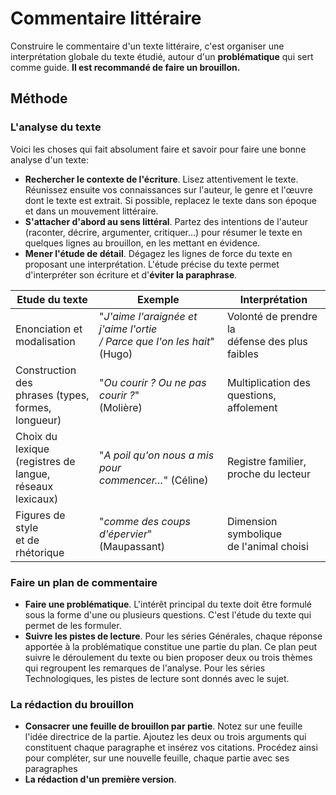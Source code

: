 # Commentaire littéraire

Construire le commentaire d'un texte littéraire, c'est organiser une interprétation globale du texte étudié, autour d'un **problématique** qui sert comme guide. **Il est recommandé de faire un brouillon.**
## Méthode
### L'analyse du texte

Voici les choses qui fait absolument faire et savoir pour faire une bonne analyse d'un texte:
- **Rechercher le contexte de l'écriture**. Lisez attentivement le texte. Réunissez ensuite vos connaissances sur l'auteur, le genre et l'œuvre dont le texte est extrait. Si possible, replacez le texte dans son époque et dans un mouvement littéraire.
- **S'attacher d'abord au sens littéral**. Partez des intentions de l'auteur (raconter, décrire, argumenter, critiquer...) pour résumer le texte en quelques lignes au brouillon, en les mettant en évidence.
- **Mener l'étude de détail**. Dégagez les lignes de force du texte en proposant une interprétation. L'étude précise du texte permet d'interpréter son écriture et d'**éviter la paraphrase**.

| Etude du texte                                                    | Exemple                                                                     | Interprétation                                    |
| ----------------------------------------------------------------- | --------------------------------------------------------------------------- | ------------------------------------------------- |
| Enonciation et <br>modalisation                                   | "*J'aime l'araignée et j'aime l'ortie<br>/ Parce que l'on les hait*" (Hugo) | Volonté de prendre la<br>défense des plus faibles |
| Construction des<br>phrases (types,<br>formes, longueur)          | "*Ou courir ? Ou ne pas courir ?*"<br>(Molière)                             | Multiplication des<br>questions, affolement       |
| Choix du lexique<br>(registres de<br>langue, réseaux<br>lexicaux) | "*A poil qu'on nous a mis pour<br>commencer…*" (Céline)                     | Registre familier,<br>proche du lecteur           |
| Figures de style<br>et de rhétorique                              | "*comme des coups d'épervier*"<br>(Maupassant)                              | Dimension symbolique<br>de l'animal choisi        |
### Faire un plan de commentaire

- **Faire une problématique**. L'intérêt principal du texte doit être formulé sous la forme d'une ou plusieurs questions. C'est l'étude du texte qui permet de les formuler.
- **Suivre les pistes de lecture**. Pour les séries Générales, chaque réponse apportée à la problématique constitue une partie du plan. Ce plan peut suivre le déroulement du texte ou bien proposer deux ou trois thèmes qui regroupent les remarques de l'analyse. Pour les séries Technologiques, les pistes de lecture sont donnés avec le sujet.
### La rédaction du brouillon

- **Consacrer une feuille de brouillon par partie**. Notez sur une feuille l'idée directrice de la partie. Ajoutez les deux ou trois arguments qui constituent chaque paragraphe et insérez vos citations. Procédez ainsi pour compléter, sur une nouvelle feuille, chaque partie avec ses paragraphes
- **La rédaction d'un première version**.
